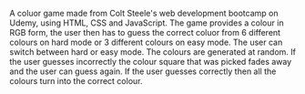 A coluor game made from Colt Steele's web development bootcamp on Udemy, using HTML, CSS and JavaScript. The game provides a colour in RGB form, the user then has to guess the correct coluor from 6 different colours on hard mode or 3 different colours on easy mode. The user can switch between hard or easy mode. The colours are generated at random. If the user guesses incorrectly the colour square that was picked fades away and the user can guess again. If the user guesses correctly then all the colours turn into the correct colour. 
